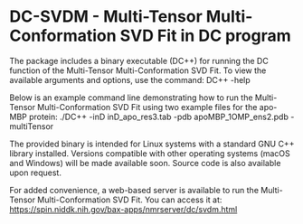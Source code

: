# DC-SVDM - Multi-Tensor Multi-Conformation SVD Fit in DC program

The package includes a binary executable (DC++) for running the DC function of the Multi-Tensor Multi-Conformation SVD Fit. To view the available arguments and options, use the command:
DC++ -help

Below is an example command line demonstrating how to run the Multi-Tensor Multi-Conformation SVD Fit using two example files for the apo-MBP protein:
./DC++ -inD inD_apo_res3.tab -pdb apoMBP_1OMP_ens2.pdb -multiTensor

The provided binary is intended for Linux systems with a standard GNU C++ library installed. Versions compatible with other operating systems (macOS and Windows) will be made available soon. Source code is also available upon request.

For added convenience, a web-based server is available to run the Multi-Tensor Multi-Conformation SVD Fit. You can access it at:
https://spin.niddk.nih.gov/bax-apps/nmrserver/dc/svdm.html
